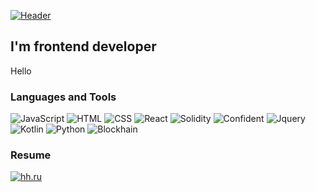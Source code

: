 [![Header](https://github.com/CheateRYT/CheateRYT/blob/main/assets/destroy-code-mad.gif)](https://github.com/CheateRYT)

## I'm frontend developer 

Hello

### Languages and Tools

![JavaScript](https://img.shields.io/badge/-JavaScript-090909?style=for-the-badge&logo=JavaScript&logoColor=E9D54D)
![HTML](https://img.shields.io/badge/-HTML-090909?style=for-the-badge&logo=Html&logoColor=E9D54D)
![CSS](https://img.shields.io/badge/-CSS-090909?style=for-the-badge&logo=Css&logoColor=E9D54D)
![React](https://img.shields.io/badge/-React-090909?style=for-the-badge&logo=React&logoClolor=E9D54D)
![Solidity](https://img.shields.io/badge/-HTML-090909?style=for-the-badge&logo=Html&logoColor=E9D54D)
![Confident](https://img.shields.io/badge/-HTML-090909?style=for-the-badge&logo=Html&logoColor=E9D54D)
![Jquery](https://img.shields.io/badge/-HTML-090909?style=for-the-badge&logo=Html&logoColor=E9D54D)
![Kotlin](https://img.shields.io/badge/-HTML-090909?style=for-the-badge&logo=Html&logoColor=E9D54D)
![Python](https://img.shields.io/badge/-HTML-090909?style=for-the-badge&logo=Html&logoColor=E9D54D)
![Blockhain](https://img.shields.io/badge/-HTML-090909?style=for-the-badge&logo=Html&logoColor=E9D54D)

### Resume

[![hh.ru](https://img.shields.io/badge/-hh.ru-090909?style=for-the-badge&logo=hh&logoColor=ff0000)](https://rostov.hh.ru/resume/38b4eae4ff0afe105b0039ed1f5432414a785a)
